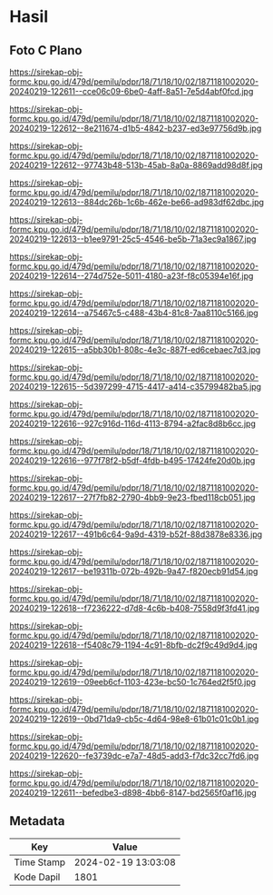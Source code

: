 # Hasil

## Foto C Plano

https://sirekap-obj-formc.kpu.go.id/479d/pemilu/pdpr/18/71/18/10/02/1871181002020-20240219-122611--cce06c09-6be0-4aff-8a51-7e5d4abf0fcd.jpg

https://sirekap-obj-formc.kpu.go.id/479d/pemilu/pdpr/18/71/18/10/02/1871181002020-20240219-122612--8e211674-d1b5-4842-b237-ed3e97756d9b.jpg

https://sirekap-obj-formc.kpu.go.id/479d/pemilu/pdpr/18/71/18/10/02/1871181002020-20240219-122612--97743b48-513b-45ab-8a0a-8869add98d8f.jpg

https://sirekap-obj-formc.kpu.go.id/479d/pemilu/pdpr/18/71/18/10/02/1871181002020-20240219-122613--884dc26b-1c6b-462e-be66-ad983df62dbc.jpg

https://sirekap-obj-formc.kpu.go.id/479d/pemilu/pdpr/18/71/18/10/02/1871181002020-20240219-122613--b1ee9791-25c5-4546-be5b-71a3ec9a1867.jpg

https://sirekap-obj-formc.kpu.go.id/479d/pemilu/pdpr/18/71/18/10/02/1871181002020-20240219-122614--274d752e-5011-4180-a23f-f8c05394e16f.jpg

https://sirekap-obj-formc.kpu.go.id/479d/pemilu/pdpr/18/71/18/10/02/1871181002020-20240219-122614--a75467c5-c488-43b4-81c8-7aa8110c5166.jpg

https://sirekap-obj-formc.kpu.go.id/479d/pemilu/pdpr/18/71/18/10/02/1871181002020-20240219-122615--a5bb30b1-808c-4e3c-887f-ed6cebaec7d3.jpg

https://sirekap-obj-formc.kpu.go.id/479d/pemilu/pdpr/18/71/18/10/02/1871181002020-20240219-122615--5d397299-4715-4417-a414-c35799482ba5.jpg

https://sirekap-obj-formc.kpu.go.id/479d/pemilu/pdpr/18/71/18/10/02/1871181002020-20240219-122616--927c916d-116d-4113-8794-a2fac8d8b6cc.jpg

https://sirekap-obj-formc.kpu.go.id/479d/pemilu/pdpr/18/71/18/10/02/1871181002020-20240219-122616--977f78f2-b5df-4fdb-b495-17424fe20d0b.jpg

https://sirekap-obj-formc.kpu.go.id/479d/pemilu/pdpr/18/71/18/10/02/1871181002020-20240219-122617--27f7fb82-2790-4bb9-9e23-fbed118cb051.jpg

https://sirekap-obj-formc.kpu.go.id/479d/pemilu/pdpr/18/71/18/10/02/1871181002020-20240219-122617--491b6c64-9a9d-4319-b52f-88d3878e8336.jpg

https://sirekap-obj-formc.kpu.go.id/479d/pemilu/pdpr/18/71/18/10/02/1871181002020-20240219-122617--be19311b-072b-492b-9a47-f820ecb91d54.jpg

https://sirekap-obj-formc.kpu.go.id/479d/pemilu/pdpr/18/71/18/10/02/1871181002020-20240219-122618--f7236222-d7d8-4c6b-b408-7558d9f3fd41.jpg

https://sirekap-obj-formc.kpu.go.id/479d/pemilu/pdpr/18/71/18/10/02/1871181002020-20240219-122618--f5408c79-1194-4c91-8bfb-dc2f9c49d9d4.jpg

https://sirekap-obj-formc.kpu.go.id/479d/pemilu/pdpr/18/71/18/10/02/1871181002020-20240219-122619--09eeb6cf-1103-423e-bc50-1c764ed2f5f0.jpg

https://sirekap-obj-formc.kpu.go.id/479d/pemilu/pdpr/18/71/18/10/02/1871181002020-20240219-122619--0bd71da9-cb5c-4d64-98e8-61b01c01c0b1.jpg

https://sirekap-obj-formc.kpu.go.id/479d/pemilu/pdpr/18/71/18/10/02/1871181002020-20240219-122620--fe3739dc-e7a7-48d5-add3-f7dc32cc7fd6.jpg

https://sirekap-obj-formc.kpu.go.id/479d/pemilu/pdpr/18/71/18/10/02/1871181002020-20240219-122611--befedbe3-d898-4bb6-8147-bd2565f0af16.jpg


## Metadata

| Key        | Value               |
| ---------- | ------------------- |
| Time Stamp | 2024-02-19 13:03:08 |
| Kode Dapil | 1801                |



